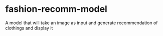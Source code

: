 # fashion-recomm-model
A model that will take an image as input and generate recommendation of clothings and display it
